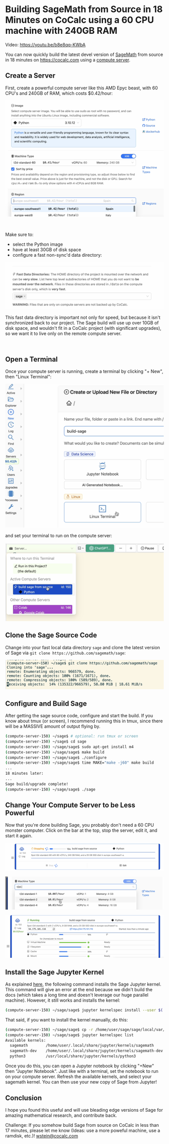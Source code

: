 # Building SageMath from Source in 18 Minutes on CoCalc using a 60 CPU machine with 240GB RAM

Video: https://youtu.be/b8e8qq-KWbA

You can now quickly build the latest devel version of [SageMath](https://sagemath.org) from source in 18 minutes on https://cocalc.com using a [compute server](https://doc.cocalc.com/compute_server.html).

## Create a Server

First, create a powerful compute server like this AMD Epyc beast, with 60 CPU's and 240GB of RAM, which costs $0.42/hour:

![](.build-sage.md.upload/paste-0.764245154316137)

<br/>

Make sure to:

- select the Python image
- have at least 30GB of disk space
- configure a fast non-sync'd data directory:

![](.build-sage.md.upload/paste-0.3826843758977656)

This fast data directory is important not only for speed, but because it isn't synchronized back to our project. The Sage build will use up over 10GB of disk space, and wouldn't fit in a CoCalc project (with significant upgrades), so we want it to live only on the remote compute server.

<br/>

## Open a Terminal

Once your compute server is running, create a terminal by clicking "+ New", then "Linux Terminal":

![](.build-sage.md.upload/paste-0.8660784834578961)

and set your terminal to run on the compute server:

![](.build-sage.md.upload/paste-0.5419513923911645)

## Clone the Sage Source Code

Change into your fast local data directory `sage` and clone the latest version
of Sage via `git clone https://github.com/sagemath/sage`:

![](.build-sage.md.upload/paste-0.7917766072809207)

## Configure and Build Sage

After getting the sage source code, configure and start the build. If you know about tmux (or screen), I recommend running this in tmux, since there will be a MASSIVE amount of output flying by.

```sh
(compute-server-150) ~/sage$ # optional: run tmux or screen
(compute-server-150) ~/sage$ cd sage
(compute-server-150) ~/sage/sage$ sudo apt-get install m4
(compute-server-150) ~/sage/sage$ make build
(compute-server-150) ~/sage/sage$ ./configure
(compute-server-150) ~/sage/sage$ time MAKE="make -j60" make build
...
18 minutes later:
...
Sage build/upgrade complete!
(compute-server-150) ~/sage/sage$ ./sage

```

## Change Your Compute Server to be Less Powerful

Now that you're done building Sage, you probably don't need
a 60 CPU monster computer. Click on the bar at the top, stop
the server, edit it, and start it again.

![](.build-sage.md.upload/paste-0.8336088964376351)

![](.build-sage.md.upload/paste-0.30719843104047406)

![](.build-sage.md.upload/paste-0.7634204521539059)

## Install the Sage Jupyter Kernel

As explained [here](https://doc.sagemath.org/html/en/installation/launching.html), the following command installs the Sage Jupyter kernel. This command will give an error at the end because we didn't build the docs (which takes a long time and doesn't leverage our huge parallel machine). However, it still works and installs the kernel:

```sh
(compute-server-150) ~/sage/sage$ jupyter kernelspec install --user $(./sage -sh -c 'ls -d $SAGE_VENV/share/jupyter/kernels/sagemath') --name sagemath-dev
```

That said, if you want to install the kernel manually, do this:

```sh
(compute-server-150) ~/sage/sage$ cp -r /home/user/sage/sage/local/var/lib/sage/venv-python3.11.1/share/jupyter/kernels/sagemath ~/.local/share/jupyter/kernels/
(compute-server-150) ~/sage/sage$ jupyter kernelspec list
Available kernels:
  sagemath        /home/user/.local/share/jupyter/kernels/sagemath
  sagemath-dev    /home/user/.local/share/jupyter/kernels/sagemath-dev
  python3         /usr/local/share/jupyter/kernels/python3
```

Once you do this, you can open a Jupyter notebook by clicking "+New" then "Jupyter Notebook". Just like with a terminal, set the notebook to run on your compute server. Refresh the available kernels, and select your sagemath kernel. You can then use your new copy of Sage from Jupyter!

## Conclusion

I hope you found this useful and will use bleading edge versions of Sage for amazing mathematical research, and contribute back.

Challenge: If you somehow build Sage from source on CoCalc in less than 17 minutes, please let me know (Ideas: use a more poweful machine, use a ramdisk, etc.)!  wstein@cocalc.com
